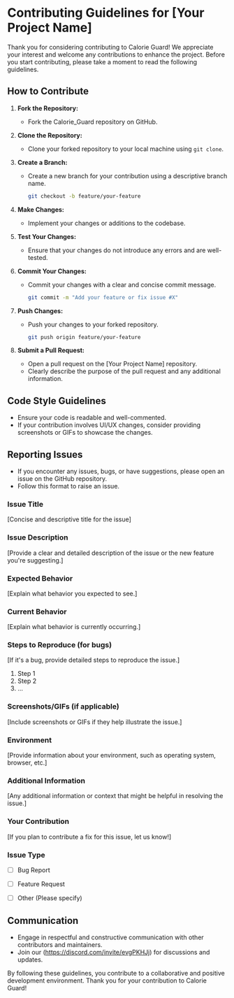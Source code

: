 # Contributing Guidelines for [Your Project Name]

Thank you for considering contributing to Calorie Guard! We appreciate your interest and welcome any contributions to enhance the project. Before you start contributing, please take a moment to read the following guidelines.

## How to Contribute

1. **Fork the Repository:**
   - Fork the Calorie_Guard repository on GitHub.

2. **Clone the Repository:**
   - Clone your forked repository to your local machine using `git clone`.

3. **Create a Branch:**
   - Create a new branch for your contribution using a descriptive branch name.
     ```bash
     git checkout -b feature/your-feature
     ```

4. **Make Changes:**
   - Implement your changes or additions to the codebase.

5. **Test Your Changes:**
   - Ensure that your changes do not introduce any errors and are well-tested.

6. **Commit Your Changes:**
   - Commit your changes with a clear and concise commit message.
     ```bash
     git commit -m "Add your feature or fix issue #X"
     ```

7. **Push Changes:**
   - Push your changes to your forked repository.
     ```bash
     git push origin feature/your-feature
     ```

8. **Submit a Pull Request:**
   - Open a pull request on the [Your Project Name] repository.
   - Clearly describe the purpose of the pull request and any additional information.

## Code Style Guidelines

- Ensure your code is readable and well-commented.
- If your contribution involves UI/UX changes, consider providing screenshots or GIFs to showcase the changes.

## Reporting Issues

- If you encounter any issues, bugs, or have suggestions, please open an issue on the GitHub repository.
- Follow this format to raise an issue.

### Issue Title

[Concise and descriptive title for the issue]

### Issue Description

[Provide a clear and detailed description of the issue or the new feature you're suggesting.]

### Expected Behavior

[Explain what behavior you expected to see.]

### Current Behavior

[Explain what behavior is currently occurring.]

### Steps to Reproduce (for bugs)

[If it's a bug, provide detailed steps to reproduce the issue.]

1. Step 1
2. Step 2
3. ...

### Screenshots/GIFs (if applicable)

[Include screenshots or GIFs if they help illustrate the issue.]

### Environment

[Provide information about your environment, such as operating system, browser, etc.]

### Additional Information

[Any additional information or context that might be helpful in resolving the issue.]

### Your Contribution

[If you plan to contribute a fix for this issue, let us know!]

### Issue Type

- [ ] Bug Report
- [ ] Feature Request
- [ ] Other (Please specify)


## Communication

- Engage in respectful and constructive communication with other contributors and maintainers.
- Join our (https://discord.com/invite/evgPKHJj) for discussions and updates.


By following these guidelines, you contribute to a collaborative and positive development environment. Thank you for your contribution to Calorie Guard!
